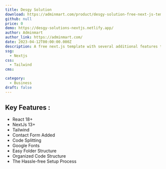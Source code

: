 ```yaml
---
title: Desgy Solution
download: https://adminmart.com/product/desgy-solution-free-next-js-template/
github: null
price: 0
demo: https://desgy-solutions-nextjs.netlify.app/
author: Adminmart
author_link: https://adminmart.com/
date: 2023-04-12T00:00:00.000Z
description: A free next.js template with several additional features that is eye-catching and elegantly designed.
ssg:
  - Nextjs
css:
  - Tailwind
cms:

category:
  - Business
draft: false
---
```


## Key Features :

- React 18+
- NextJs 13+
- Tailwind
- Contact Form Added
- Code Splitting
- Google Fonts
- Easy Folder Structure
- Organized Code Structure
- The Hassle-free Setup Process
